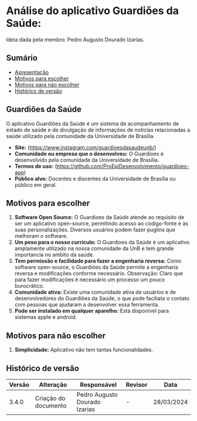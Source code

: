 # Análise do aplicativo Guardiões da Saúde:

Ideia dada pela membro: Pedro Augusto Dourado Izarias.

## Sumário
* [Apresentação](#Apresentação)
* [Motivos para escolher](#Motivos-para-escolher)
* [Motivos para não escolher](#Motivos-para-não-escolher)
* [Histórico de versão](#Histórico-de-versão)

## Guardiões da Saúde

 O aplicativo Guardiões da Saúde é um sistema de acompanhamento de estado de saúde e de divulgação de informações de noticias relacionadas a saúde utilizado pela comunidade da Universidade de Brasília.

  - **Site:** (https://www.instagram.com/guardioesdasaudeunb/)
  - **Comunidade ou empresa que o desenvolveu:** O Guardioes é desenvolvido pela comunidade da Universidade de Brasília.
  - **Termos de uso:** (https://github.com/ProEpiDesenvolvimento/guardioes-app)
  - **Público alvo:**  Docentes e discentes da Universidade de Brasília ou público em geral.
 
## Motivos para escolher  

  1. **Software Open Source:** O Guardioes da Saúde atende ao requisito de ser um aplicativo open-source, permitindo acesso ao código-fonte e às suas personalizações. Diversos usuários podem fazer puglins que melhoram o software.
  2. **Um peso para o nosso currículo:** O Guardioes da Saúde é um aplicativo amplamente utilizado na nossa comunidade da UnB e tem grande importancia no ambito da saúde.
  3. **Tem permissão e facilidade para fazer a engenharia reversa:**  Como software open-source, o Guardiões da Saúde permite a engenharia reversa e modificações conforme necessário. Observação: Claro que para fazer modificações é necessário um processo um pouco burocrático.
  4. **Comunidade ativa:** Existe uma comunidade ativa de usuários e de desenvolvedores do Guardiões da Saúde, o que pode faciliata o contato com pessoas que ajudaram a desenvolver essa ferramenta.
  5. **Pode ser instalado em qualquer aparelho:** Está disponível para sistemas apple e android.

## Motivos para não escolher

  1. **Simplicidade:** Aplicativo não tem tantas funcionalidades.


## Histórico de versão

| Versão | Alteração | Responsável | Revisor | Data |
| - | - | - | - | - |
| 3.4.0 | Criação do documento| Pedro Augusto Dourado Izarias | - | 28/03/2024|

    
